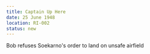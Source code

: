 ```yaml
---
title: Captain Up Here
date: 25 June 1948
location: RI-002
status: new
---
```


Bob refuses Soekarno's order to land on unsafe airfield
